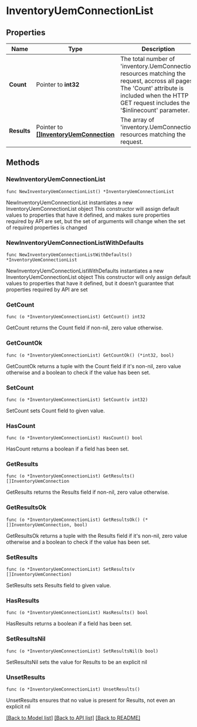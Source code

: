 # InventoryUemConnectionList

## Properties

Name | Type | Description | Notes
------------ | ------------- | ------------- | -------------
**Count** | Pointer to **int32** | The total number of &#39;inventory.UemConnection&#39; resources matching the request, accross all pages. The &#39;Count&#39; attribute is included when the HTTP GET request includes the &#39;$inlinecount&#39; parameter. | [optional] 
**Results** | Pointer to [**[]InventoryUemConnection**](inventory.UemConnection.md) | The array of &#39;inventory.UemConnection&#39; resources matching the request. | [optional] 

## Methods

### NewInventoryUemConnectionList

`func NewInventoryUemConnectionList() *InventoryUemConnectionList`

NewInventoryUemConnectionList instantiates a new InventoryUemConnectionList object
This constructor will assign default values to properties that have it defined,
and makes sure properties required by API are set, but the set of arguments
will change when the set of required properties is changed

### NewInventoryUemConnectionListWithDefaults

`func NewInventoryUemConnectionListWithDefaults() *InventoryUemConnectionList`

NewInventoryUemConnectionListWithDefaults instantiates a new InventoryUemConnectionList object
This constructor will only assign default values to properties that have it defined,
but it doesn't guarantee that properties required by API are set

### GetCount

`func (o *InventoryUemConnectionList) GetCount() int32`

GetCount returns the Count field if non-nil, zero value otherwise.

### GetCountOk

`func (o *InventoryUemConnectionList) GetCountOk() (*int32, bool)`

GetCountOk returns a tuple with the Count field if it's non-nil, zero value otherwise
and a boolean to check if the value has been set.

### SetCount

`func (o *InventoryUemConnectionList) SetCount(v int32)`

SetCount sets Count field to given value.

### HasCount

`func (o *InventoryUemConnectionList) HasCount() bool`

HasCount returns a boolean if a field has been set.

### GetResults

`func (o *InventoryUemConnectionList) GetResults() []InventoryUemConnection`

GetResults returns the Results field if non-nil, zero value otherwise.

### GetResultsOk

`func (o *InventoryUemConnectionList) GetResultsOk() (*[]InventoryUemConnection, bool)`

GetResultsOk returns a tuple with the Results field if it's non-nil, zero value otherwise
and a boolean to check if the value has been set.

### SetResults

`func (o *InventoryUemConnectionList) SetResults(v []InventoryUemConnection)`

SetResults sets Results field to given value.

### HasResults

`func (o *InventoryUemConnectionList) HasResults() bool`

HasResults returns a boolean if a field has been set.

### SetResultsNil

`func (o *InventoryUemConnectionList) SetResultsNil(b bool)`

 SetResultsNil sets the value for Results to be an explicit nil

### UnsetResults
`func (o *InventoryUemConnectionList) UnsetResults()`

UnsetResults ensures that no value is present for Results, not even an explicit nil

[[Back to Model list]](../README.md#documentation-for-models) [[Back to API list]](../README.md#documentation-for-api-endpoints) [[Back to README]](../README.md)



